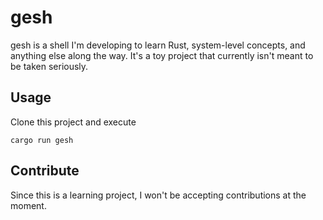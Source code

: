 # gesh

gesh is a shell I'm developing to learn Rust, system-level concepts, and anything else along the way. It's
a toy project that currently isn't meant to be taken seriously.

## Usage

Clone this project and execute
```
cargo run gesh
```

## Contribute

Since this is a learning project, I won't be accepting contributions at the moment.
